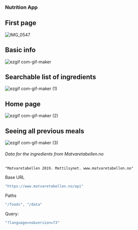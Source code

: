 ### Nutrition App

## First page
![IMG_0547](https://user-images.githubusercontent.com/20997734/103454204-febbb880-4ce1-11eb-9716-9aff0ba21a96.PNG)

## Basic info
![ezgif com-gif-maker](https://user-images.githubusercontent.com/20997734/103454228-29a60c80-4ce2-11eb-8ce8-3c09c67a8689.gif)

## Searchable list of ingredients
![ezgif com-gif-maker (1)](https://user-images.githubusercontent.com/20997734/103454246-607c2280-4ce2-11eb-9b1e-7e028b855763.gif)

## Home page
![ezgif com-gif-maker (2)](https://user-images.githubusercontent.com/20997734/103454272-97eacf00-4ce2-11eb-8122-d9d6f89927dc.gif)

## Seeing all previous meals
![ezgif com-gif-maker (3)](https://user-images.githubusercontent.com/20997734/103454287-cb2d5e00-4ce2-11eb-9e4e-4ca5ab4d0143.gif)

###### Data for the ingredients from Matvaretabellen.no
```"Matvaretabellen 2019. Mattilsynet. www.matvaretabellen.no"```

Base URL
```javascript
"https://www.matvaretabellen.no/api"
```
Paths 
```javascript
"/foods", "/data"
```
Query:
```javascript
"?language=no&version=73"
```
